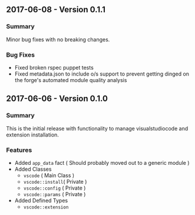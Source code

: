 ## 2017-06-08 - Version 0.1.1

### Summary

Minor bug fixes with no breaking changes.

### Bug Fixes
 - Fixed broken rspec puppet tests
 - Fixed metadata.json to include o/s support to prevent getting dinged on the forge's automated module quality analysis


## 2017-06-06 - Version 0.1.0

### Summary

This is the initial release with functionality to manage visualstudiocode and extension installation.

### Features

- Added `app_data` fact ( Should probably moved out to a generic module )
- Added Classes
  - `vscode` ( Main Class )
  - `vscode::install`( Private )
  - `vscode::config` ( Private )
  - `vscode::params` ( Private )
- Added Defined Types
  - `vscode::extension`
